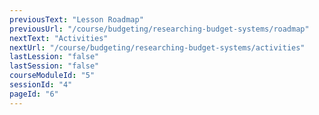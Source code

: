 ```yaml
---
previousText: "Lesson Roadmap"
previousUrl: "/course/budgeting/researching-budget-systems/roadmap"
nextText: "Activities"
nextUrl: "/course/budgeting/researching-budget-systems/activities"
lastLession: "false"
lastSession: "false"
courseModuleId: "5"
sessionId: "4"
pageId: "6"
---
```



